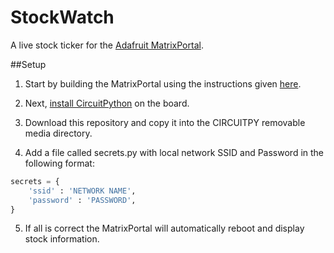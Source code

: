 # StockWatch

A live stock ticker for the [Adafruit MatrixPortal](https://learn.adafruit.com/adafruit-matrixportal-m4).

##Setup

1. Start by building the MatrixPortal using the instructions given [here](https://learn.adafruit.com/adafruit-matrixportal-m4/prep-the-matrixportal).

2. Next, [install CircuitPython](https://learn.adafruit.com/adafruit-matrixportal-m4/install-circuitpython) on the board.

3. Download this repository and copy it into the CIRCUITPY removable media directory.

4. Add a file called secrets.py with local network SSID and Password in the following format:

```python
secrets = {
    'ssid' : 'NETWORK NAME',
    'password' : 'PASSWORD',
}
```

5. If all is correct the MatrixPortal will automatically reboot and display stock information.

